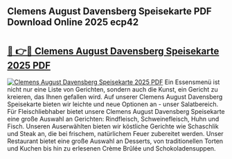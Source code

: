 ## Clemens August Davensberg Speisekarte PDF Download Online 2025 ecp42

# <h2><a href="http://gcdtc0.nevu.top/?p=Clemens+August+Davensberg+Speisekarte">🔗 👉🔴 Clemens August Davensberg Speisekarte 2025 PDF</a></h2>

[![Clemens August Davensberg Speisekarte 2025 PDF](https://i.imgur.com/dBaPXMq.png)](http://gcdtc0.nevu.top/?p=Clemens+August+Davensberg+Speisekarte)
Ein Essensmenü ist nicht nur eine Liste von Gerichten, sondern auch die Kunst, ein Gericht zu kreieren, das Ihnen gefallen wird. Auf unserer Clemens August Davensberg Speisekarte bieten wir leichte und neue Optionen an - unser Salatbereich. Für Fleischliebhaber bietet unsere Clemens August Davensberg Speisekarte eine große Auswahl an Gerichten: Rindfleisch, Schweinefleisch, Huhn und Fisch. Unseren Auserwählten bieten wir köstliche Gerichte wie Schaschlik und Steak an, die bei frischem, natürlichem Feuer zubereitet werden. Unser Restaurant bietet eine große Auswahl an Desserts, von traditionellen Torten und Kuchen bis hin zu erlesenen Crème Brûlée und Schokoladensuppen.
